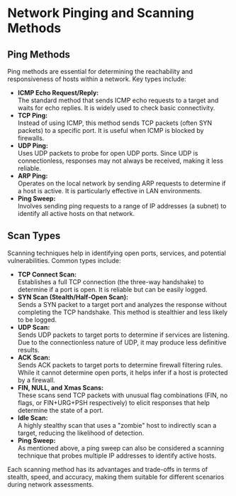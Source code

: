 # Network Pinging and Scanning Methods

## Ping Methods

Ping methods are essential for determining the reachability and responsiveness of hosts within a network. Key types include:

- **ICMP Echo Request/Reply:**  
  The standard method that sends ICMP echo requests to a target and waits for echo replies. It is widely used to check basic connectivity.
- **TCP Ping:**  
  Instead of using ICMP, this method sends TCP packets (often SYN packets) to a specific port. It is useful when ICMP is blocked by firewalls.
- **UDP Ping:**  
  Uses UDP packets to probe for open UDP ports. Since UDP is connectionless, responses may not always be received, making it less reliable.
- **ARP Ping:**  
  Operates on the local network by sending ARP requests to determine if a host is active. It is particularly effective in LAN environments.
- **Ping Sweep:**  
  Involves sending ping requests to a range of IP addresses (a subnet) to identify all active hosts on that network.

## Scan Types

Scanning techniques help in identifying open ports, services, and potential vulnerabilities. Common types include:

- **TCP Connect Scan:**  
  Establishes a full TCP connection (the three-way handshake) to determine if a port is open. It is reliable but can be easily logged.
- **SYN Scan (Stealth/Half-Open Scan):**  
  Sends a SYN packet to a target port and analyzes the response without completing the TCP handshake. This method is stealthier and less likely to be logged.
- **UDP Scan:**  
  Sends UDP packets to target ports to determine if services are listening. Due to the connectionless nature of UDP, it may produce less definitive results.
- **ACK Scan:**  
  Sends ACK packets to target ports to determine firewall filtering rules. While it cannot determine open ports, it helps infer if a host is protected by a firewall.
- **FIN, NULL, and Xmas Scans:**  
  These scans send TCP packets with unusual flag combinations (FIN, no flags, or FIN+URG+PSH respectively) to elicit responses that help determine the state of a port.
- **Idle Scan:**  
  A highly stealthy scan that uses a "zombie" host to indirectly scan a target, reducing the likelihood of detection.
- **Ping Sweep:**  
  As mentioned above, a ping sweep can also be considered a scanning technique that probes multiple IP addresses to identify active hosts.

Each scanning method has its advantages and trade-offs in terms of stealth, speed, and accuracy, making them suitable for different scenarios during network assessments.
